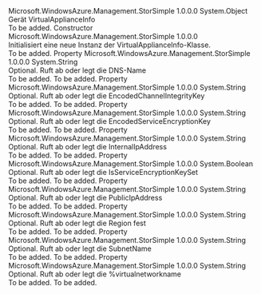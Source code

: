 <Type Name="VirtualApplianceInfo" FullName="Microsoft.WindowsAzure.Management.StorSimple.Models.VirtualApplianceInfo">
  <TypeSignature Language="C#" Value="public class VirtualApplianceInfo" />
  <TypeSignature Language="ILAsm" Value=".class public auto ansi beforefieldinit VirtualApplianceInfo extends System.Object" />
  <TypeSignature Language="DocId" Value="T:Microsoft.WindowsAzure.Management.StorSimple.Models.VirtualApplianceInfo" />
  <TypeSignature Language="VB.NET" Value="Public Class VirtualApplianceInfo" />
  <TypeSignature Language="F#" Value="type VirtualApplianceInfo = class" />
  <AssemblyInfo>
    <AssemblyName>Microsoft.WindowsAzure.Management.StorSimple</AssemblyName>
    <AssemblyVersion>1.0.0.0</AssemblyVersion>
  </AssemblyInfo>
  <Base>
    <BaseTypeName>System.Object</BaseTypeName>
  </Base>
  <Interfaces />
  <Docs>
    <summary>
            Gerät VirtualApplianceInfo
            </summary>
    <remarks>To be added.</remarks>
  </Docs>
  <Members>
    <Member MemberName=".ctor">
      <MemberSignature Language="C#" Value="public VirtualApplianceInfo ();" />
      <MemberSignature Language="ILAsm" Value=".method public hidebysig specialname rtspecialname instance void .ctor() cil managed" />
      <MemberSignature Language="DocId" Value="M:Microsoft.WindowsAzure.Management.StorSimple.Models.VirtualApplianceInfo.#ctor" />
      <MemberSignature Language="VB.NET" Value="Public Sub New ()" />
      <MemberType>Constructor</MemberType>
      <AssemblyInfo>
        <AssemblyName>Microsoft.WindowsAzure.Management.StorSimple</AssemblyName>
        <AssemblyVersion>1.0.0.0</AssemblyVersion>
      </AssemblyInfo>
      <Parameters />
      <Docs>
        <summary>
            Initialisiert eine neue Instanz der VirtualApplianceInfo-Klasse.
            </summary>
        <remarks>To be added.</remarks>
      </Docs>
    </Member>
    <Member MemberName="DnsName">
      <MemberSignature Language="C#" Value="public string DnsName { get; set; }" />
      <MemberSignature Language="ILAsm" Value=".property instance string DnsName" />
      <MemberSignature Language="DocId" Value="P:Microsoft.WindowsAzure.Management.StorSimple.Models.VirtualApplianceInfo.DnsName" />
      <MemberSignature Language="VB.NET" Value="Public Property DnsName As String" />
      <MemberSignature Language="F#" Value="member this.DnsName : string with get, set" Usage="Microsoft.WindowsAzure.Management.StorSimple.Models.VirtualApplianceInfo.DnsName" />
      <MemberType>Property</MemberType>
      <AssemblyInfo>
        <AssemblyName>Microsoft.WindowsAzure.Management.StorSimple</AssemblyName>
        <AssemblyVersion>1.0.0.0</AssemblyVersion>
      </AssemblyInfo>
      <ReturnValue>
        <ReturnType>System.String</ReturnType>
      </ReturnValue>
      <Docs>
        <summary>
            Optional. Ruft ab oder legt die DNS-Name
            </summary>
        <value>To be added.</value>
        <remarks>To be added.</remarks>
      </Docs>
    </Member>
    <Member MemberName="EncodedChannelIntegrityKey">
      <MemberSignature Language="C#" Value="public string EncodedChannelIntegrityKey { get; set; }" />
      <MemberSignature Language="ILAsm" Value=".property instance string EncodedChannelIntegrityKey" />
      <MemberSignature Language="DocId" Value="P:Microsoft.WindowsAzure.Management.StorSimple.Models.VirtualApplianceInfo.EncodedChannelIntegrityKey" />
      <MemberSignature Language="VB.NET" Value="Public Property EncodedChannelIntegrityKey As String" />
      <MemberSignature Language="F#" Value="member this.EncodedChannelIntegrityKey : string with get, set" Usage="Microsoft.WindowsAzure.Management.StorSimple.Models.VirtualApplianceInfo.EncodedChannelIntegrityKey" />
      <MemberType>Property</MemberType>
      <AssemblyInfo>
        <AssemblyName>Microsoft.WindowsAzure.Management.StorSimple</AssemblyName>
        <AssemblyVersion>1.0.0.0</AssemblyVersion>
      </AssemblyInfo>
      <ReturnValue>
        <ReturnType>System.String</ReturnType>
      </ReturnValue>
      <Docs>
        <summary>
            Optional. Ruft ab oder legt die EncodedChannelIntegrityKey
            </summary>
        <value>To be added.</value>
        <remarks>To be added.</remarks>
      </Docs>
    </Member>
    <Member MemberName="EncodedServiceEncryptionKey">
      <MemberSignature Language="C#" Value="public string EncodedServiceEncryptionKey { get; set; }" />
      <MemberSignature Language="ILAsm" Value=".property instance string EncodedServiceEncryptionKey" />
      <MemberSignature Language="DocId" Value="P:Microsoft.WindowsAzure.Management.StorSimple.Models.VirtualApplianceInfo.EncodedServiceEncryptionKey" />
      <MemberSignature Language="VB.NET" Value="Public Property EncodedServiceEncryptionKey As String" />
      <MemberSignature Language="F#" Value="member this.EncodedServiceEncryptionKey : string with get, set" Usage="Microsoft.WindowsAzure.Management.StorSimple.Models.VirtualApplianceInfo.EncodedServiceEncryptionKey" />
      <MemberType>Property</MemberType>
      <AssemblyInfo>
        <AssemblyName>Microsoft.WindowsAzure.Management.StorSimple</AssemblyName>
        <AssemblyVersion>1.0.0.0</AssemblyVersion>
      </AssemblyInfo>
      <ReturnValue>
        <ReturnType>System.String</ReturnType>
      </ReturnValue>
      <Docs>
        <summary>
            Optional. Ruft ab oder legt die EncodedServiceEncryptionKey
            </summary>
        <value>To be added.</value>
        <remarks>To be added.</remarks>
      </Docs>
    </Member>
    <Member MemberName="InternalIpAddress">
      <MemberSignature Language="C#" Value="public string InternalIpAddress { get; set; }" />
      <MemberSignature Language="ILAsm" Value=".property instance string InternalIpAddress" />
      <MemberSignature Language="DocId" Value="P:Microsoft.WindowsAzure.Management.StorSimple.Models.VirtualApplianceInfo.InternalIpAddress" />
      <MemberSignature Language="VB.NET" Value="Public Property InternalIpAddress As String" />
      <MemberSignature Language="F#" Value="member this.InternalIpAddress : string with get, set" Usage="Microsoft.WindowsAzure.Management.StorSimple.Models.VirtualApplianceInfo.InternalIpAddress" />
      <MemberType>Property</MemberType>
      <AssemblyInfo>
        <AssemblyName>Microsoft.WindowsAzure.Management.StorSimple</AssemblyName>
        <AssemblyVersion>1.0.0.0</AssemblyVersion>
      </AssemblyInfo>
      <ReturnValue>
        <ReturnType>System.String</ReturnType>
      </ReturnValue>
      <Docs>
        <summary>
            Optional. Ruft ab oder legt die InternalIpAddress
            </summary>
        <value>To be added.</value>
        <remarks>To be added.</remarks>
      </Docs>
    </Member>
    <Member MemberName="IsServiceEncryptionKeySet">
      <MemberSignature Language="C#" Value="public bool IsServiceEncryptionKeySet { get; set; }" />
      <MemberSignature Language="ILAsm" Value=".property instance bool IsServiceEncryptionKeySet" />
      <MemberSignature Language="DocId" Value="P:Microsoft.WindowsAzure.Management.StorSimple.Models.VirtualApplianceInfo.IsServiceEncryptionKeySet" />
      <MemberSignature Language="VB.NET" Value="Public Property IsServiceEncryptionKeySet As Boolean" />
      <MemberSignature Language="F#" Value="member this.IsServiceEncryptionKeySet : bool with get, set" Usage="Microsoft.WindowsAzure.Management.StorSimple.Models.VirtualApplianceInfo.IsServiceEncryptionKeySet" />
      <MemberType>Property</MemberType>
      <AssemblyInfo>
        <AssemblyName>Microsoft.WindowsAzure.Management.StorSimple</AssemblyName>
        <AssemblyVersion>1.0.0.0</AssemblyVersion>
      </AssemblyInfo>
      <ReturnValue>
        <ReturnType>System.Boolean</ReturnType>
      </ReturnValue>
      <Docs>
        <summary>
            Optional. Ruft ab oder legt die IsServiceEncryptionKeySet
            </summary>
        <value>To be added.</value>
        <remarks>To be added.</remarks>
      </Docs>
    </Member>
    <Member MemberName="PublicIpAddress">
      <MemberSignature Language="C#" Value="public string PublicIpAddress { get; set; }" />
      <MemberSignature Language="ILAsm" Value=".property instance string PublicIpAddress" />
      <MemberSignature Language="DocId" Value="P:Microsoft.WindowsAzure.Management.StorSimple.Models.VirtualApplianceInfo.PublicIpAddress" />
      <MemberSignature Language="VB.NET" Value="Public Property PublicIpAddress As String" />
      <MemberSignature Language="F#" Value="member this.PublicIpAddress : string with get, set" Usage="Microsoft.WindowsAzure.Management.StorSimple.Models.VirtualApplianceInfo.PublicIpAddress" />
      <MemberType>Property</MemberType>
      <AssemblyInfo>
        <AssemblyName>Microsoft.WindowsAzure.Management.StorSimple</AssemblyName>
        <AssemblyVersion>1.0.0.0</AssemblyVersion>
      </AssemblyInfo>
      <ReturnValue>
        <ReturnType>System.String</ReturnType>
      </ReturnValue>
      <Docs>
        <summary>
            Optional. Ruft ab oder legt die PublicIpAddress
            </summary>
        <value>To be added.</value>
        <remarks>To be added.</remarks>
      </Docs>
    </Member>
    <Member MemberName="Region">
      <MemberSignature Language="C#" Value="public string Region { get; set; }" />
      <MemberSignature Language="ILAsm" Value=".property instance string Region" />
      <MemberSignature Language="DocId" Value="P:Microsoft.WindowsAzure.Management.StorSimple.Models.VirtualApplianceInfo.Region" />
      <MemberSignature Language="VB.NET" Value="Public Property Region As String" />
      <MemberSignature Language="F#" Value="member this.Region : string with get, set" Usage="Microsoft.WindowsAzure.Management.StorSimple.Models.VirtualApplianceInfo.Region" />
      <MemberType>Property</MemberType>
      <AssemblyInfo>
        <AssemblyName>Microsoft.WindowsAzure.Management.StorSimple</AssemblyName>
        <AssemblyVersion>1.0.0.0</AssemblyVersion>
      </AssemblyInfo>
      <ReturnValue>
        <ReturnType>System.String</ReturnType>
      </ReturnValue>
      <Docs>
        <summary>
            Optional. Ruft ab oder legt die Region fest
            </summary>
        <value>To be added.</value>
        <remarks>To be added.</remarks>
      </Docs>
    </Member>
    <Member MemberName="SubnetName">
      <MemberSignature Language="C#" Value="public string SubnetName { get; set; }" />
      <MemberSignature Language="ILAsm" Value=".property instance string SubnetName" />
      <MemberSignature Language="DocId" Value="P:Microsoft.WindowsAzure.Management.StorSimple.Models.VirtualApplianceInfo.SubnetName" />
      <MemberSignature Language="VB.NET" Value="Public Property SubnetName As String" />
      <MemberSignature Language="F#" Value="member this.SubnetName : string with get, set" Usage="Microsoft.WindowsAzure.Management.StorSimple.Models.VirtualApplianceInfo.SubnetName" />
      <MemberType>Property</MemberType>
      <AssemblyInfo>
        <AssemblyName>Microsoft.WindowsAzure.Management.StorSimple</AssemblyName>
        <AssemblyVersion>1.0.0.0</AssemblyVersion>
      </AssemblyInfo>
      <ReturnValue>
        <ReturnType>System.String</ReturnType>
      </ReturnValue>
      <Docs>
        <summary>
            Optional. Ruft ab oder legt die SubnetName
            </summary>
        <value>To be added.</value>
        <remarks>To be added.</remarks>
      </Docs>
    </Member>
    <Member MemberName="VirtualNetworkName">
      <MemberSignature Language="C#" Value="public string VirtualNetworkName { get; set; }" />
      <MemberSignature Language="ILAsm" Value=".property instance string VirtualNetworkName" />
      <MemberSignature Language="DocId" Value="P:Microsoft.WindowsAzure.Management.StorSimple.Models.VirtualApplianceInfo.VirtualNetworkName" />
      <MemberSignature Language="VB.NET" Value="Public Property VirtualNetworkName As String" />
      <MemberSignature Language="F#" Value="member this.VirtualNetworkName : string with get, set" Usage="Microsoft.WindowsAzure.Management.StorSimple.Models.VirtualApplianceInfo.VirtualNetworkName" />
      <MemberType>Property</MemberType>
      <AssemblyInfo>
        <AssemblyName>Microsoft.WindowsAzure.Management.StorSimple</AssemblyName>
        <AssemblyVersion>1.0.0.0</AssemblyVersion>
      </AssemblyInfo>
      <ReturnValue>
        <ReturnType>System.String</ReturnType>
      </ReturnValue>
      <Docs>
        <summary>
            Optional. Ruft ab oder legt die %virtualnetworkname
            </summary>
        <value>To be added.</value>
        <remarks>To be added.</remarks>
      </Docs>
    </Member>
  </Members>
</Type>